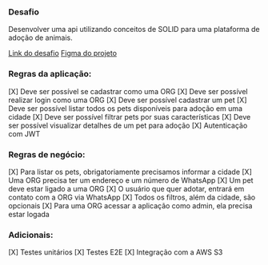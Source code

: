 ### Desafio 
Desenvolver uma api utilizando conceitos de SOLID para uma plataforma de adoção de animais.

[Link do desafio](https://efficient-sloth-d85.notion.site/Desafio-03-0b927eb32dbd4f21ab40224ffdf6cf19)
[Figma do projeto](https://www.figma.com/community/file/1220006040435238030)

### Regras da aplicação:

[X] Deve ser possível se cadastrar como uma ORG
[X] Deve ser possível realizar login como uma ORG
[X] Deve ser possível cadastrar um pet
[X] Deve ser possível listar todos os pets disponíveis para adoção em uma cidade
[X] Deve ser possível filtrar pets por suas características
[X] Deve ser possível visualizar detalhes de um pet para adoção
[X] Autenticação com JWT

### Regras de negócio:

[X] Para listar os pets, obrigatoriamente precisamos informar a cidade
[X] Uma ORG precisa ter um endereço e um número de WhatsApp
[X] Um pet deve estar ligado a uma ORG
[X] O usuário que quer adotar, entrará em contato com a ORG via WhatsApp
[X] Todos os filtros, além da cidade, são opcionais
[X] Para uma ORG acessar a aplicação como admin, ela precisa estar logada

### Adicionais:

[X] Testes unitários
[X] Testes E2E
[X] Integração com a AWS S3
